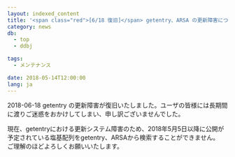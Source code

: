 ```yaml
---
layout: indexed_content
title: '<span class="red">[6/18 復旧]</span> getentry、ARSA の更新障害について'
category: news
db:
  - top
  - ddbj

tags:
  - メンテナンス

date: 2018-05-14T12:00:00
lang: ja
---
```


<p><span class="red">2018-06-18 getentry の更新障害が復旧いたしました。ユーザの皆様には長期間に渡りご迷惑をおかけしてしまい、申し訳ございませんでした。</span></p>

<p>現在、getentryにおける更新システム障害のため、2018年5月5日以降に公開が予定されている塩基配列をgetentry、ARSAから検索することができません。<br>ご理解のほどよろしくお願いいたします。</p>
